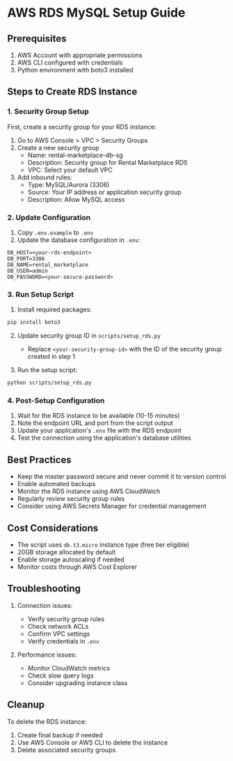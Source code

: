 # AWS RDS MySQL Setup Guide

## Prerequisites

1. AWS Account with appropriate permissions
2. AWS CLI configured with credentials
3. Python environment with boto3 installed

## Steps to Create RDS Instance

### 1. Security Group Setup

First, create a security group for your RDS instance:

1. Go to AWS Console > VPC > Security Groups
2. Create a new security group
   - Name: rental-marketplace-db-sg
   - Description: Security group for Rental Marketplace RDS
   - VPC: Select your default VPC
3. Add inbound rules:
   - Type: MySQL/Aurora (3306)
   - Source: Your IP address or application security group
   - Description: Allow MySQL access

### 2. Update Configuration

1. Copy `.env.example` to `.env`
2. Update the database configuration in `.env`:

```env
DB_HOST=<your-rds-endpoint>
DB_PORT=3306
DB_NAME=rental_marketplace
DB_USER=admin
DB_PASSWORD=<your-secure-password>
```

### 3. Run Setup Script

1. Install required packages:

```bash
pip install boto3
```

2. Update security group ID in `scripts/setup_rds.py`
   - Replace `<your-security-group-id>` with the ID of the security group created in step 1

3. Run the setup script:

```bash
python scripts/setup_rds.py
```

### 4. Post-Setup Configuration

1. Wait for the RDS instance to be available (10-15 minutes)
2. Note the endpoint URL and port from the script output
3. Update your application's `.env` file with the RDS endpoint
4. Test the connection using the application's database utilities

## Best Practices

- Keep the master password secure and never commit it to version control
- Enable automated backups
- Monitor the RDS instance using AWS CloudWatch
- Regularly review security group rules
- Consider using AWS Secrets Manager for credential management

## Cost Considerations

- The script uses `db.t3.micro` instance type (free tier eligible)
- 20GB storage allocated by default
- Enable storage autoscaling if needed
- Monitor costs through AWS Cost Explorer

## Troubleshooting

1. Connection issues:
   - Verify security group rules
   - Check network ACLs
   - Confirm VPC settings
   - Verify credentials in `.env`

2. Performance issues:
   - Monitor CloudWatch metrics
   - Check slow query logs
   - Consider upgrading instance class

## Cleanup

To delete the RDS instance:

1. Create final backup if needed
2. Use AWS Console or AWS CLI to delete the instance
3. Delete associated security groups
